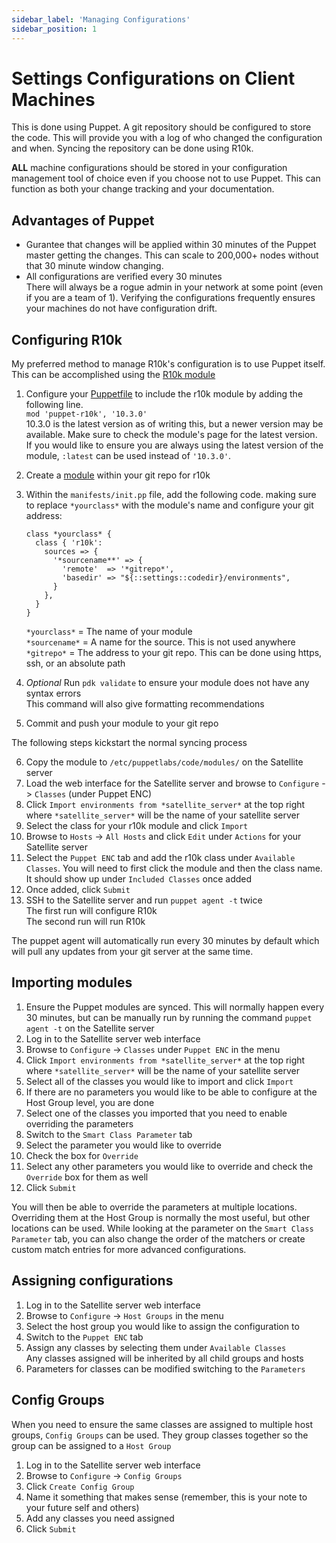 ```yaml
---
sidebar_label: 'Managing Configurations'
sidebar_position: 1
---
```


# Settings Configurations on Client Machines
This is done using Puppet. A git repository should be configured to store the code. This will provide you with a log of who changed the configuration and when. Syncing the repository can be done using R10k.

**ALL** machine configurations should be stored in your configuration management tool of choice even if you choose not to use Puppet. This can function as both your change tracking and your documentation.

## Advantages of Puppet
- Gurantee that changes will be applied within 30 minutes of the Puppet master getting the changes. This can scale to 200,000+ nodes without that 30 minute window changing.
- All configurations are verified every 30 minutes  
  There will always be a rogue admin in your network at some point (even if you are a team of 1). Verifying the configurations frequently ensures your machines do not have configuration drift.

## Configuring R10k
My preferred method to manage R10k's configuration is to use Puppet itself. This can be accomplished using the [R10k module](https://forge.puppet.com/modules/puppet/r10k)
1) Configure your [Puppetfile](GitRepo.md#puppetfile) to include the r10k module by adding the following line.  
  `mod 'puppet-r10k', '10.3.0'`  
  10.3.0 is the latest version as of writing this, but a newer version may be available. Make sure to check the module's page for the latest version.  
  If you would like to ensure you are always using the latest version of the module, `:latest` can be used instead of `'10.3.0'`.
  
1) Create a [module](GitRepo.md#modules) within your git repo for r10k
1) Within the `manifests/init.pp` file, add the following code. making sure to replace `*yourclass*` with the module's name and configure your git address:
    ```puppet
    class *yourclass* {
      class { 'r10k':
        sources => {
          '*sourcename**' => {
            'remote'  => '*gitrepo*',
            'basedir' => "${::settings::codedir}/environments",
          }
        },
      }
    }
    ```
    `*yourclass*`  = The name of your module  
    `*sourcename*` = A name for the source. This is not used anywhere  
    `*gitrepo*`    = The address to your git repo. This can be done using https, ssh, or an absolute path
4) *Optional* Run `pdk validate` to ensure your module does not have any syntax errors  
   This command will also give formatting recommendations
1) Commit and push your module to your git repo  

The following steps kickstart the normal syncing process  

6) Copy the module to `/etc/puppetlabs/code/modules/` on the Satellite server
1) Load the web interface for the Satellite server and browse to `Configure` -> `Classes` (under Puppet ENC)
1) Click `Import environments from *satellite_server*` at the top right where `*satellite_server*` will be the name of your satellite server
1) Select the class for your r10k module and click `Import`
1) Browse to `Hosts` -> `All Hosts` and click `Edit` under `Actions` for your Satellite server
1) Select the `Puppet ENC` tab and add the r10k class under `Available Classes`. You will need to first click the module and then the class name. It should show up under `Included Classes` once added
1) Once added, click `Submit`
1) SSH to the Satellite server and run `puppet agent -t` twice  
   The first run will configure R10k  
   The second run will run R10k

The puppet agent will automatically run every 30 minutes by default which will pull any updates from your git server at the same time.

## Importing modules
1) Ensure the Puppet modules are synced. This will normally happen every 30 minutes, but can be manually run by running the command `puppet agent -t` on the Satellite server
1) Log in to the Satellite server web interface
1) Browse to `Configure` -> `Classes` under `Puppet ENC` in the menu
1) Click `Import environments from *satellite_server*` at the top right where `*satellite_server*` will be the name of your satellite server
1) Select all of the classes you would like to import and click `Import`
1) If there are no parameters you would like to be able to configure at the Host Group level, you are done
1) Select one of the classes you imported that you need to enable overriding the parameters
1) Switch to the `Smart Class Parameter` tab
1) Select the parameter you would like to override
1) Check the box for `Override`
1) Select any other parameters you would like to override and check the `Override` box for them as well
1) Click `Submit`

You will then be able to override the parameters at multiple locations. Overriding them at the Host Group is normally the most useful, but other locations can be used. While looking at the parameter on the `Smart Class Parameter` tab, you can also change the order of the matchers or create custom match entries for more advanced configurations.

## Assigning configurations
1) Log in to the Satellite server web interface
1) Browse to `Configure` -> `Host Groups` in the menu
1) Select the host group you would like to assign the configuration to
1) Switch to the `Puppet ENC` tab
1) Assign any classes by selecting them under `Available Classes`  
   Any classes assigned will be inherited by all child groups and hosts
1) Parameters for classes can be modified switching to the `Parameters` 

## Config Groups
When you need to ensure the same classes are assigned to multiple host groups, `Config Groups` can be used. They group classes together so the group can be assigned to a `Host Group`
1) Log in to the Satellite server web interface
1) Browse to `Configure` -> `Config Groups`
1) Click `Create Config Group`
1) Name it something that makes sense (remember, this is your note to your future self and others)
1) Add any classes you need assigned
1) Click `Submit`